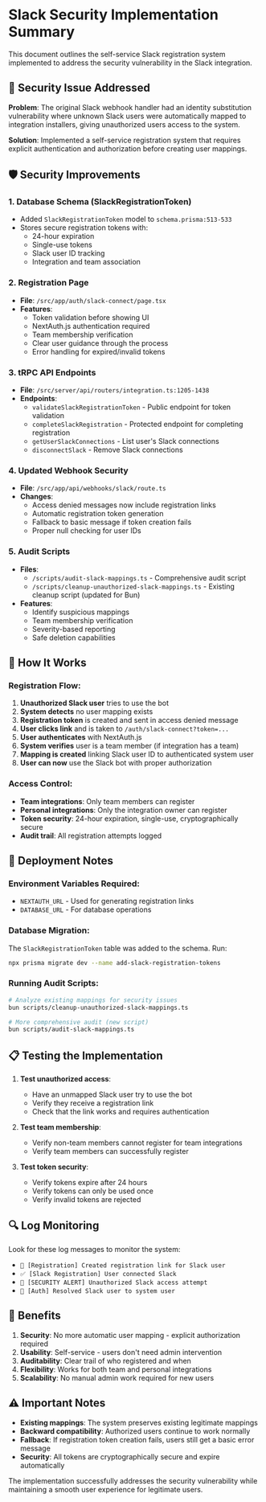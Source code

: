 # Slack Security Implementation Summary

This document outlines the self-service Slack registration system implemented to address the security vulnerability in the Slack integration.

## 🚨 Security Issue Addressed

**Problem**: The original Slack webhook handler had an identity substitution vulnerability where unknown Slack users were automatically mapped to integration installers, giving unauthorized users access to the system.

**Solution**: Implemented a self-service registration system that requires explicit authentication and authorization before creating user mappings.

## 🛡️ Security Improvements

### 1. **Database Schema (SlackRegistrationToken)**
- Added `SlackRegistrationToken` model to `schema.prisma:513-533`
- Stores secure registration tokens with:
  - 24-hour expiration
  - Single-use tokens
  - Slack user ID tracking
  - Integration and team association

### 2. **Registration Page**
- **File**: `/src/app/auth/slack-connect/page.tsx`
- **Features**:
  - Token validation before showing UI
  - NextAuth.js authentication required
  - Team membership verification
  - Clear user guidance through the process
  - Error handling for expired/invalid tokens

### 3. **tRPC API Endpoints** 
- **File**: `/src/server/api/routers/integration.ts:1205-1438`
- **Endpoints**:
  - `validateSlackRegistrationToken` - Public endpoint for token validation
  - `completeSlackRegistration` - Protected endpoint for completing registration
  - `getUserSlackConnections` - List user's Slack connections  
  - `disconnectSlack` - Remove Slack connections

### 4. **Updated Webhook Security**
- **File**: `/src/app/api/webhooks/slack/route.ts`
- **Changes**:
  - Access denied messages now include registration links
  - Automatic registration token generation
  - Fallback to basic message if token creation fails
  - Proper null checking for user IDs

### 5. **Audit Scripts**
- **Files**: 
  - `/scripts/audit-slack-mappings.ts` - Comprehensive audit script
  - `/scripts/cleanup-unauthorized-slack-mappings.ts` - Existing cleanup script (updated for Bun)
- **Features**:
  - Identify suspicious mappings
  - Team membership verification
  - Severity-based reporting
  - Safe deletion capabilities

## 🔧 How It Works

### Registration Flow:
1. **Unauthorized Slack user** tries to use the bot
2. **System detects** no user mapping exists
3. **Registration token** is created and sent in access denied message
4. **User clicks link** and is taken to `/auth/slack-connect?token=...`
5. **User authenticates** with NextAuth.js
6. **System verifies** user is a team member (if integration has a team)
7. **Mapping is created** linking Slack user ID to authenticated system user
8. **User can now** use the Slack bot with proper authorization

### Access Control:
- **Team integrations**: Only team members can register
- **Personal integrations**: Only the integration owner can register
- **Token security**: 24-hour expiration, single-use, cryptographically secure
- **Audit trail**: All registration attempts logged

## 🚀 Deployment Notes

### Environment Variables Required:
- `NEXTAUTH_URL` - Used for generating registration links
- `DATABASE_URL` - For database operations

### Database Migration:
The `SlackRegistrationToken` table was added to the schema. Run:
```bash
npx prisma migrate dev --name add-slack-registration-tokens
```

### Running Audit Scripts:
```bash
# Analyze existing mappings for security issues
bun scripts/cleanup-unauthorized-slack-mappings.ts

# More comprehensive audit (new script)
bun scripts/audit-slack-mappings.ts
```

## 📋 Testing the Implementation

1. **Test unauthorized access**:
   - Have an unmapped Slack user try to use the bot
   - Verify they receive a registration link
   - Check that the link works and requires authentication

2. **Test team membership**:
   - Verify non-team members cannot register for team integrations
   - Verify team members can successfully register

3. **Test token security**:
   - Verify tokens expire after 24 hours
   - Verify tokens can only be used once
   - Verify invalid tokens are rejected

## 🔍 Log Monitoring

Look for these log messages to monitor the system:
- `🔗 [Registration] Created registration link for Slack user`
- `✅ [Slack Registration] User connected Slack`
- `🚨 [SECURITY ALERT] Unauthorized Slack access attempt`
- `🔐 [Auth] Resolved Slack user to system user`

## 🎯 Benefits

1. **Security**: No more automatic user mapping - explicit authorization required
2. **Usability**: Self-service - users don't need admin intervention
3. **Auditability**: Clear trail of who registered and when
4. **Flexibility**: Works for both team and personal integrations
5. **Scalability**: No manual admin work required for new users

## ⚠️ Important Notes

- **Existing mappings**: The system preserves existing legitimate mappings
- **Backward compatibility**: Authorized users continue to work normally  
- **Fallback**: If registration token creation fails, users still get a basic error message
- **Security**: All tokens are cryptographically secure and expire automatically

The implementation successfully addresses the security vulnerability while maintaining a smooth user experience for legitimate users.